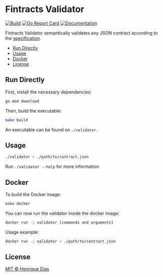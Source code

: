 # Fintracts Validator

[![Build](https://img.shields.io/github/workflow/status/hacdias/fintracts/ci?style=flat-square)](https://github.com/hacdias/fintracts/actions/workflows/ci.yaml)
[![Go Report Card](https://goreportcard.com/badge/github.com/hacdias/fintracts?style=flat-square)](https://goreportcard.com/report/github.com/hacdias/fintracts)
[![Documentation](https://img.shields.io/badge/godoc-reference-blue.svg?style=flat-square)](https://pkg.go.dev/github.com/hacdias/fintracts)

Fintracts Validator semantically validates any JSON contract according to the [specification](../SPECIFICATION.md).

- [Run Directly](#run-directly)
- [Usage](#usage)
- [Docker](#docker)
- [License](#license)

## Run Directly

First, install the necessary dependencies:

```bash
go mod download
```

Then, build the executable:

```bash
make build
```

An executable can be found on `./validator`.

## Usage

```bash
./validator < ./path/to/contract.json
```

Run `./validator --help` for more information.

## Docker

To build the Docker image:

```bash
make docker
```

You can now run the validator inside the docker image:

```bash
docker run -i validator [commands and arguments]
```

Usage example:

```bash
docker run -i validator < ./path/to/contract.json
```

## License

[MIT © Henrique Dias](../LICENSE)
